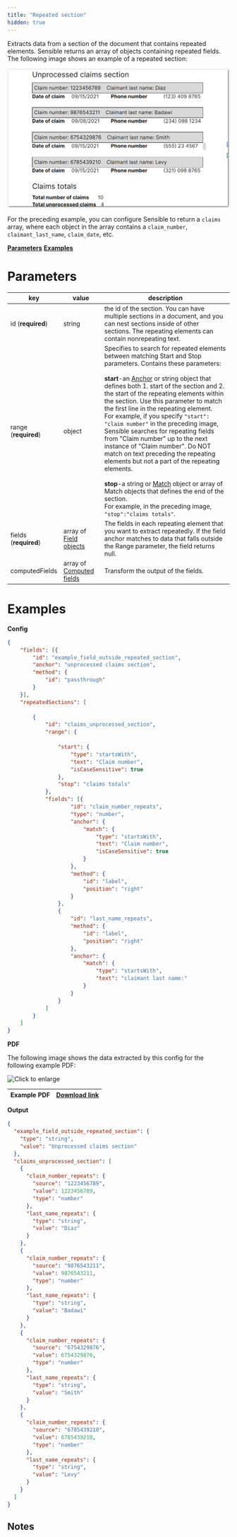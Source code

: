```yaml
---
title: "Repeated section"
hidden: true
---
```


Extracts data from a section of the document that contains repeated elements. Sensible returns an array of  objects containing repeated fields. The following image shows an example of a repeated section:

![](https://raw.githubusercontent.com/sensible-hq/sensible-docs/main/readme-sync/assets/v0/images/final/repeated_sections_example.png)

For the preceding example, you can configure Sensible to return a `claims` array, where each object in the array contains a `claim_number`, `claimant_last_name`, `claim_date`, etc. 

[**Parameters**](doc:repeated-section#section-parameters)
[**Examples**](doc:repeated-section#section-examples)



Parameters
====


| key                   | value                                                  | description                                                  |
| --------------------- | ------------------------------------------------------ | ------------------------------------------------------------ |
| id (**required**)     | string                                                 | the id of the section. You can have multiple sections in a document, and you can nest sections inside of other sections. The repeating elements can contain nonrepeating text. |
| range  (**required**) | object                                                 | Specifies to search for repeated elements between matching Start and Stop parameters. Contains these parameters:<br/><br/>**start**-an [Anchor](doc:anchor) or string object that defines both 1. start of the section and 2. the start of the repeating elements within the section. Use this parameter to match the first line in the repeating element.  <br/> For example, if you specify `"start": "claim number"` in the preceding image, Sensible searches for repeating fields from "Claim number" up to the next instance of "Claim number".  Do NOT match on text preceding the repeating elements but not a part of the repeating elements.<br/><br/> **stop**-a string or [Match](doc:match) object or array of Match objects that defines the end of the section. <br/>For example, in the preceding image, `"stop":"claims totals"`.<br/> |
| fields (**required**) | array of [Field objects](doc:field-query-object)       | The fields in each repeating element that you want to extract repeatedly.  If the field anchor matches to data that falls outside the Range parameter, the field returns null. |
| computedFields        | array of [Computed fields](doc:computed-field-methods) | Transform the output of the fields.                          |

Examples
====

**Config**

```json
{
	"fields": [{
		"id": "example_field_outside_repeated_section",
		"anchor": "unprocessed claims section",
		"method": {
			"id": "passthrough"
		}
	}],
	"repeatedSections": [

		{
			"id": "claims_unprocessed_section",
			"range": {

				"start": {
					"type": "startsWith",
					"text": "Claim number",
					"isCaseSensitive": true
				},
				"stop": "claims totals"
			},
			"fields": [{
					"id": "claim_number_repeats",
					"type": "number",
					"anchor": {
						"match": {
							"type": "startsWith",
							"text": "Claim number",
							"isCaseSensitive": true
						}
					},
					"method": {
						"id": "label",
						"position": "right"
					}
				},
				{
					"id": "last_name_repeats",
					"method": {
						"id": "label",
						"position": "right"
					},
					"anchor": {
						"match": {
							"type": "startsWith",
							"text": "claimant last name:"
						}
					}
				}
			]
		}
	]
}
```

**PDF**

The following image shows the data extracted by this config for the following example PDF:

![Click to enlarge](https://raw.githubusercontent.com/sensible-hq/sensible-docs/main/readme-sync/assets/v0/images/final/tbd_example.png)

| Example PDF | [Download link](https://raw.githubusercontent.com/sensible-hq/sensible-docs/main/readme-sync/assets/v0/pdfs/repeated_section_example.pdf) |
| ------------------- | ------------------------------------------------------------ |

**Output**

```json
{
  "example_field_outside_repeated_section": {
    "type": "string",
    "value": "Unprocessed claims section"
  },
  "claims_unprocessed_section": [
    {
      "claim_number_repeats": {
        "source": "1223456789",
        "value": 1223456789,
        "type": "number"
      },
      "last_name_repeats": {
        "type": "string",
        "value": "Diaz"
      }
    },
    {
      "claim_number_repeats": {
        "source": "9876543211",
        "value": 9876543211,
        "type": "number"
      },
      "last_name_repeats": {
        "type": "string",
        "value": "Badawi"
      }
    },
    {
      "claim_number_repeats": {
        "source": "6754329876",
        "value": 6754329876,
        "type": "number"
      },
      "last_name_repeats": {
        "type": "string",
        "value": "Smith"
      }
    },
    {
      "claim_number_repeats": {
        "source": "6785439210",
        "value": 6785439210,
        "type": "number"
      },
      "last_name_repeats": {
        "type": "string",
        "value": "Levy"
      }
    }
  ]
}
```

Notes
-----

